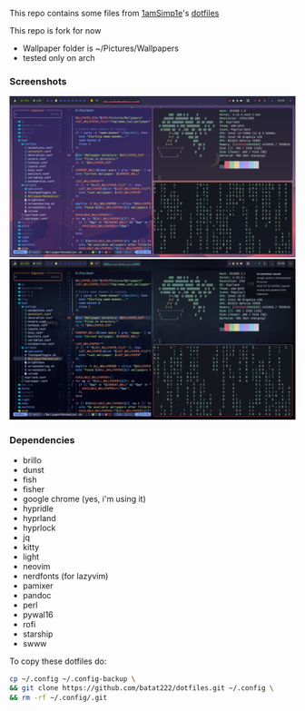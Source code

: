 This repo contains some files from [1amSimp1e](https://github.com/1amSimp1e)'s [dotfiles](https://github.com/1amSimp1e/dots/tree/balcony%F0%9F%9A%8A)

This repo is fork for now

- Wallpaper folder is ~/Pictures/Wallpapers
- tested only on arch

### Screenshots

![Alt text](/Images/screenshot1.png/?raw=true "Some screenshots")
![Alt text](/Images/screenshot2.png/?raw=true "Some screenshots")

### Dependencies
- brillo
- dunst
- fish
- fisher
- google chrome (yes, i'm using it)
- hypridle
- hyprland
- hyprlock
- jq
- kitty
- light
- neovim
- nerdfonts (for lazyvim)
- pamixer
- pandoc
- perl
- pywal16
- rofi
- starship
- swww

To copy these dotfiles do:
```bash
cp ~/.config ~/.config-backup \
&& git clone https://github.com/batat222/dotfiles.git ~/.config \
&& rm -rf ~/.config/.git
```
